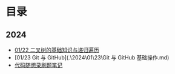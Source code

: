 # 目录

## 2024

- [01/22 二叉树的基础知识与递归遍历](./2024/01/22/二叉树的基础知识与递归遍历.md)
- [01/23 Git 与 GitHub](.\2024\01\23\Git 与 GitHub 基础操作.md)
- [代码随想录刷题笔记](E:\MyBlog\x5plan-git-blog\Kkq\代码随想录刷题笔记\代码随想录刷题笔记.md)



